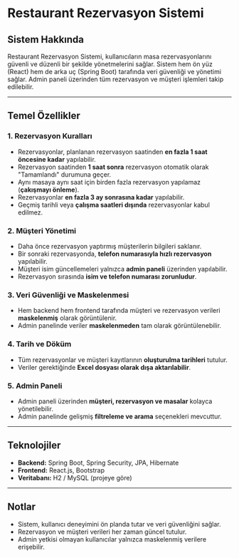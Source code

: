 # Restaurant Rezervasyon Sistemi

## Sistem Hakkında
Restaurant Rezervasyon Sistemi, kullanıcıların masa rezervasyonlarını güvenli ve düzenli bir şekilde yönetmelerini sağlar. Sistem hem ön yüz (React) hem de arka uç (Spring Boot) tarafında veri güvenliği ve yönetimi sağlar. Admin paneli üzerinden tüm rezervasyon ve müşteri işlemleri takip edilebilir.

---

## Temel Özellikler

### 1. Rezervasyon Kuralları
- Rezervasyonlar, planlanan rezervasyon saatinden **en fazla 1 saat öncesine kadar** yapılabilir.  
- Rezervasyon saatinden **1 saat sonra** rezervasyon otomatik olarak "Tamamlandı" durumuna geçer.  
- Aynı masaya aynı saat için birden fazla rezervasyon yapılamaz (**çakışmayı önleme**).  
- Rezervasyonlar **en fazla 3 ay sonrasına kadar** yapılabilir.  
- Geçmiş tarihli veya **çalışma saatleri dışında** rezervasyonlar kabul edilmez.  

### 2. Müşteri Yönetimi
- Daha önce rezervasyon yaptırmış müşterilerin bilgileri saklanır.  
- Bir sonraki rezervasyonda, **telefon numarasıyla hızlı rezervasyon** yapılabilir.  
- Müşteri isim güncellemeleri yalnızca **admin paneli** üzerinden yapılabilir.  
- Rezervasyon sırasında **isim ve telefon numarası zorunludur**.  

### 3. Veri Güvenliği ve Maskelenmesi
- Hem backend hem frontend tarafında müşteri ve rezervasyon verileri **maskelenmiş** olarak görüntülenir.  
- Admin panelinde veriler **maskelenmeden** tam olarak görüntülenebilir.  

### 4. Tarih ve Döküm
- Tüm rezervasyonlar ve müşteri kayıtlarının **oluşturulma tarihleri** tutulur.  
- Veriler gerektiğinde **Excel dosyası olarak dışa aktarılabilir**.  

### 5. Admin Paneli
- Admin paneli üzerinden **müşteri, rezervasyon ve masalar** kolayca yönetilebilir.  
- Admin panelinde gelişmiş **filtreleme ve arama** seçenekleri mevcuttur.  

---

## Teknolojiler
- **Backend:** Spring Boot, Spring Security, JPA, Hibernate  
- **Frontend:** React.js, Bootstrap  
- **Veritabanı:** H2 / MySQL (projeye göre)  

---

## Notlar
- Sistem, kullanıcı deneyimini ön planda tutar ve veri güvenliğini sağlar.  
- Rezervasyon ve müşteri verileri her zaman güncel tutulur.  
- Admin yetkisi olmayan kullanıcılar yalnızca maskelenmiş verilere erişebilir.  
